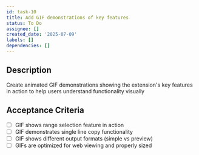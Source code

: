 ```yaml
---
id: task-10
title: Add GIF demonstrations of key features
status: To Do
assignee: []
created_date: '2025-07-09'
labels: []
dependencies: []
---
```


## Description

Create animated GIF demonstrations showing the extension's key features in action to help users understand functionality visually

## Acceptance Criteria

- [ ] GIF shows range selection feature in action
- [ ] GIF demonstrates single line copy functionality
- [ ] GIF shows different output formats (simple vs preview)
- [ ] GIFs are optimized for web viewing and properly sized
